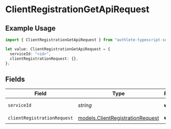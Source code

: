 # ClientRegistrationGetApiRequest

## Example Usage

```typescript
import { ClientRegistrationGetApiRequest } from "authlete-typescript-sdk/models/operations";

let value: ClientRegistrationGetApiRequest = {
  serviceId: "<id>",
  clientRegistrationRequest: {},
};
```

## Fields

| Field                                                                         | Type                                                                          | Required                                                                      | Description                                                                   |
| ----------------------------------------------------------------------------- | ----------------------------------------------------------------------------- | ----------------------------------------------------------------------------- | ----------------------------------------------------------------------------- |
| `serviceId`                                                                   | *string*                                                                      | :heavy_check_mark:                                                            | A service ID.                                                                 |
| `clientRegistrationRequest`                                                   | [models.ClientRegistrationRequest](../../models/clientregistrationrequest.md) | :heavy_check_mark:                                                            | N/A                                                                           |